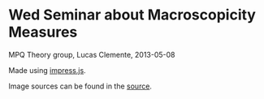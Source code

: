 # Wed Seminar about Macroscopicity Measures

MPQ Theory group, Lucas Clemente, 2013-05-08

Made using [impress.js](https://github.com/bartaz/impress.js/).

Image sources can be found in the [source](/index.html).

